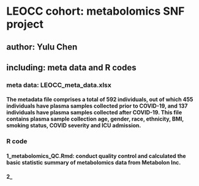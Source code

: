 # LEOCC cohort: metabolomics SNF project
## author: Yulu Chen
## including: meta data and R codes

### meta data: LEOCC_meta_data.xlsx
#### The metadata file comprises a total of 592 individuals, out of which 455 individuals have plasma samples collected prior to COVID-19, and 137 individuals have plasma samples collected after COVID-19. This file contains plasma sample collection age, gender, race, ethnicity, BMI, smoking status, COVID severity and ICU admission.


### R code
#### 1_metabolomics_QC.Rmd: conduct quality control and calculated the basic statistic summary of metabolomics data from Metabolon Inc.
#### 2_
